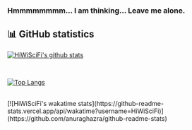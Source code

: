 ### Hmmmmmmmm... I am thinking... Leave me alone.
## 📊 GitHub statistics
[![HiWiSciFi's github stats](https://github-readme-stats.vercel.app/api?username=HiWiSciFi&show_icons=true&theme=gruvbox&include_all_commits=true)](https://github.com/anuraghazra/github-readme-stats)

<br />

[![Top Langs](https://github-readme-stats.vercel.app/api/top-langs/?username=HiWiSciFi&langs_count=8)]()

<br />
[![HiWiSciFi's wakatime stats](https://github-readme-stats.vercel.app/api/wakatime?username=HiWiSciFi)](https://github.com/anuraghazra/github-readme-stats)

<!--
**HiWiSciFi/HiWiSciFi** is a ✨ _special_ ✨ repository because its `README.md` (this file) appears on your GitHub profile.

Here are some ideas to get you started:

- 🔭 I’m currently working on ...
- 🌱 I’m currently learning ...
- 👯 I’m looking to collaborate on ...
- 🤔 I’m looking for help with ...
- 💬 Ask me about ...
- 📫 How to reach me: ...
- 😄 Pronouns: ...
- ⚡ Fun fact: ...
-->
